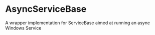 # AsyncServiceBase
A wrapper implementation for ServiceBase aimed at running an async Windows Service
